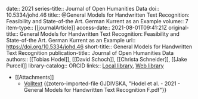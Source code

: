 date:: 2021
series-title:: Journal of Open Humanities Data
doi:: 10.5334/johd.46
title:: @General Models for Handwritten Text Recognition: Feasibility and State-of-the Art. German Kurrent as an Example
volume:: 7
item-type:: [[journalArticle]]
access-date:: 2021-08-01T09:41:21Z
original-title:: General Models for Handwritten Text Recognition: Feasibility and State-of-the Art. German Kurrent as an Example
url:: https://doi.org/10.5334/johd.46
short-title:: General Models for Handwritten Text Recognition
publication-title:: Journal of Open Humanities Data
authors:: [[Tobias Hodel]], [[David Schoch]], [[Christa Schneider]], [[Jake Purcell]]
library-catalog:: ORCID
links:: [Local library](zotero://select/groups/2386895/items/EL2ULU2W), [Web library](https://www.zotero.org/groups/2386895/items/EL2ULU2W)

- [[Attachments]]
	- [Volltext](https://openhumanitiesdata.metajnl.com/articles/10.5334/johd.46/galley/64/download/) {{zotero-imported-file GJDIVSKA, "Hodel et al. - 2021 - General Models for Handwritten Text Recognition F.pdf"}}